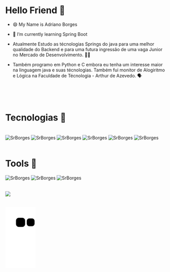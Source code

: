 # Hello Friend 👋

- 😄 My Name is Adriano Borges

- 🌱 I’m currently learning Spring Boot



* Atualmente Estudo as técnologias Springs do java para uma melhor qualidade do Backend e para uma futura ingressão de uma vaga Junior 
no Mercado de Desenvolvimento. :technologist:	

* Também programo em Python e C embora eu tenha um interesse maior na linguagem java e suas técnologias. Também fui monitor de 
Alogiritmo e Lógica na Faculdade de Técnologia - Arthur de Azevedo. :speaking_head:


<br><div align="center">
  
  
  
 

  </div><br>

# Tecnologias  :calling:

<div>
  <div style="display: inline_block"><br>

<img align="center" alt="SrBorges" height="60" width="70" src="https://cdn.jsdelivr.net/gh/devicons/devicon/icons/c/c-original.svg" />
<img align="center" alt="SrBorges" height="60" width="70" src="https://cdn.jsdelivr.net/gh/devicons/devicon/icons/python/python-original.svg" />
<img align="center" alt="SrBorges" height="60" width="70" src="https://cdn.jsdelivr.net/gh/devicons/devicon/icons/java/java-original.svg" />
<img align="center" alt="SrBorges" height="60" width="70" src="https://cdn.jsdelivr.net/gh/devicons/devicon/icons/spring/spring-original.svg" />
<img align="center" alt="SrBorges" height="60" width="70" src="https://cdn.jsdelivr.net/gh/devicons/devicon/icons/mysql/mysql-original.svg" />
<img align="center" alt="SrBorges" height="60" width="70" src="https://cdn.jsdelivr.net/gh/devicons/devicon/icons/mongodb/mongodb-original.svg" />


</div><br>
  
  # Tools :paperclip:	
  
  <div>
    <img align="center" alt="SrBorges" height="170" width="150" src="https://cdn.jsdelivr.net/gh/devicons/devicon/icons/intellij/intellij-original-wordmark.svg" />
    
  <img align="center" alt="SrBorges" height="60" width="70" src="https://cdn.jsdelivr.net/gh/devicons/devicon/icons/pycharm/pycharm-original.svg" />
    
  <img align="center" alt="SrBorges" height="60" width="70" src="https://cdn.jsdelivr.net/gh/devicons/devicon/icons/linux/linux-original.svg" />

    
  </div><br><br>


<div>
 <a href="https://www.linkedin.com/in/adriano-borges-633165222/" target="_blank"><img src="https://img.shields.io/badge/-LinkedIn-%230077B5?style=for-the-badge&logo=linkedin&logoColor=white" target="_blank"></a>   
</div><br>
  
![Snake animation](https://github.com/SrBorges/SrBorges/blob/output/github-contribution-grid-snake.svg)



